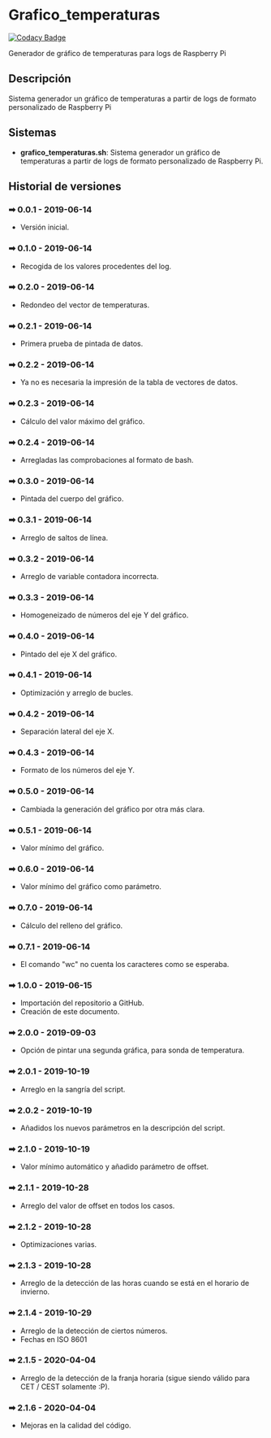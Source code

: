 # Grafico_temperaturas

[![Codacy Badge](https://api.codacy.com/project/badge/Grade/e039a4c77e2c4c22b78607ce93413984)](https://app.codacy.com/gh/Veltys/Grafico_temperaturas?utm_source=github.com&utm_medium=referral&utm_content=Veltys/Grafico_temperaturas&utm_campaign=Badge_Grade)

Generador de gráfico de temperaturas para logs de Raspberry Pi

## Descripción
Sistema generador un gráfico de temperaturas a partir de logs de formato personalizado de Raspberry Pi

## Sistemas
- **grafico_temperaturas.sh**: Sistema generador un gráfico de temperaturas a partir de logs de formato personalizado de Raspberry Pi.

## Historial de versiones
### ➡ 0.0.1 - 2019-06-14
- Versión inicial.

### ➡ 0.1.0 - 2019-06-14
- Recogida de los valores procedentes del log.

### ➡ 0.2.0 - 2019-06-14
- Redondeo del vector de temperaturas.

### ➡ 0.2.1 - 2019-06-14
- Primera prueba de pintada de datos.

### ➡ 0.2.2 - 2019-06-14
- Ya no es necesaria la impresión de la tabla de vectores de datos.

### ➡ 0.2.3 - 2019-06-14
- Cálculo del valor máximo del gráfico.

### ➡ 0.2.4 - 2019-06-14
- Arregladas las comprobaciones al formato de bash.

### ➡ 0.3.0 - 2019-06-14
- Pintada del cuerpo del gráfico.

### ➡ 0.3.1 - 2019-06-14
- Arreglo de saltos de línea.

### ➡ 0.3.2 - 2019-06-14
- Arreglo de variable contadora incorrecta.

### ➡ 0.3.3 - 2019-06-14
- Homogeneizado de números del eje Y del gráfico.

### ➡ 0.4.0 - 2019-06-14
- Pintado del eje X del gráfico.

### ➡ 0.4.1 - 2019-06-14
- Optimización y arreglo de bucles.

### ➡ 0.4.2 - 2019-06-14
- Separación lateral del eje X.

### ➡ 0.4.3 - 2019-06-14
- Formato de los números del eje Y.

### ➡ 0.5.0 - 2019-06-14
- Cambiada la generación del gráfico por otra más clara.

### ➡ 0.5.1 - 2019-06-14
- Valor mínimo del gráfico.

### ➡ 0.6.0 - 2019-06-14
- Valor mínimo del gráfico como parámetro.

### ➡ 0.7.0 - 2019-06-14
- Cálculo del relleno del gráfico.

### ➡ 0.7.1 - 2019-06-14
- El comando "wc" no cuenta los caracteres como se esperaba.

### ➡ 1.0.0 - 2019-06-15
- Importación del repositorio a GitHub.
- Creación de este documento.

### ➡ 2.0.0 - 2019-09-03
- Opción de pintar una segunda gráfica, para sonda de temperatura.

### ➡ 2.0.1 - 2019-10-19
- Arreglo en la sangría del script.

### ➡ 2.0.2 - 2019-10-19
- Añadidos los nuevos parámetros en la descripción del script.

### ➡ 2.1.0 - 2019-10-19
- Valor mínimo automático y añadido parámetro de offset.

### ➡ 2.1.1 - 2019-10-28
- Arreglo del valor de offset en todos los casos.

### ➡ 2.1.2 - 2019-10-28
- Optimizaciones varias.

### ➡ 2.1.3 - 2019-10-28
- Arreglo de la detección de las horas cuando se está en el horario de invierno.

### ➡ 2.1.4 - 2019-10-29
- Arreglo de la detección de ciertos números.
- Fechas en ISO 8601

### ➡ 2.1.5 - 2020-04-04
- Arreglo de la detección de la franja horaria (sigue siendo válido para CET / CEST solamente :P).

### ➡ 2.1.6 - 2020-04-04
- Mejoras en la calidad del código.
